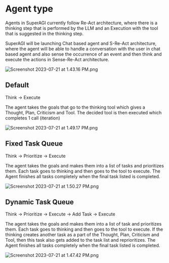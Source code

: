 # Agent type

Agents in SuperAGI currently follow Re-Act architecture, where there is a thinking step that is performed by the LLM and an Execution with the tool that is suggested in the thinking step.

SuperAGI will be launching Chat based agent and S-Re-Act architecture, where the agent will be able to handle a conversation with the user in chat based agent and also sense the occurrence of an event and then think and execute the actions in Sense-Re-Act architecture.

![Screenshot 2023-07-21 at 1.43.16 PM.png](https://s3-us-west-2.amazonaws.com/secure.notion-static.com/0128fe84-e0a0-4d59-9d5d-6d3225966acb/Screenshot_2023-07-21_at_1.43.16_PM.png)

## Default

Think → Execute

The agent takes the goals that go to the thinking tool which gives a Thought, Plan, Criticism and Tool. The decided tool is then executed which completes 1 call (iteration)

![Screenshot 2023-07-21 at 1.49.17 PM.png](https://s3-us-west-2.amazonaws.com/secure.notion-static.com/318e917c-9184-47f1-8f11-eb600df2255e/Screenshot_2023-07-21_at_1.49.17_PM.png)

## Fixed Task Queue

Think → Prioritize → Execute

The agent takes the goals and makes them into a list of tasks and prioritizes them. Each task goes to thinking and then goes to the tool to execute. The Agent finishes all tasks completely when the final task listed is completed.

![Screenshot 2023-07-21 at 1.50.27 PM.png](https://s3-us-west-2.amazonaws.com/secure.notion-static.com/b1df334a-66ea-4f1c-85f2-da84882d1974/Screenshot_2023-07-21_at_1.50.27_PM.png)

## Dynamic Task Queue

Think → Prioritize → Execute → Add Task → Execute

The agent takes the goals and makes them into a list of task and prioritizes them. Each task goes to thinking and then goes to the tool to execute. If the thinking creates another task as a part of the Thought, Plan, Criticism and Tool, then this task also gets added to the task list and reprioritizes. The Agent finishes all tasks completely when the final task listed is completed.

![Screenshot 2023-07-21 at 1.47.42 PM.png](https://s3-us-west-2.amazonaws.com/secure.notion-static.com/f15ba1f0-0e65-42cd-a08a-0eaeb6437115/Screenshot_2023-07-21_at_1.47.42_PM.png)